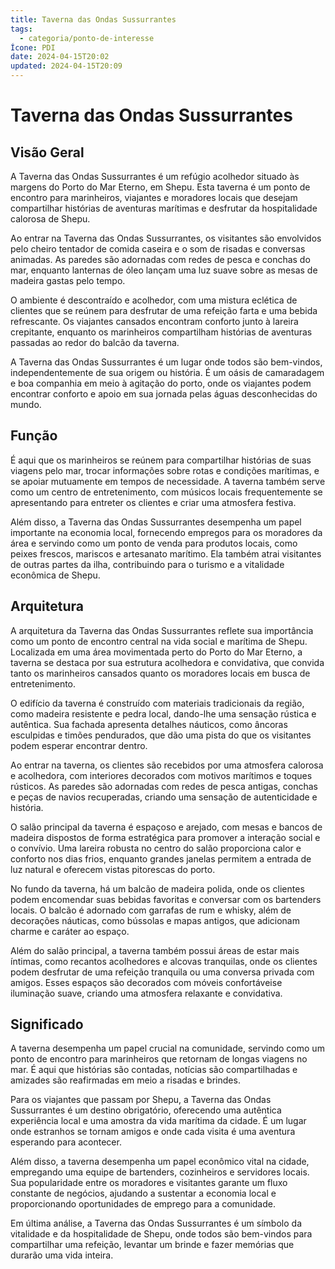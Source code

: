 ```yaml
---
title: Taverna das Ondas Sussurrantes
tags:
  - categoria/ponto-de-interesse
Ícone: PDI
date: 2024-04-15T20:02
updated: 2024-04-15T20:09
---
```


# Taverna das Ondas Sussurrantes

## Visão Geral

A Taverna das Ondas Sussurrantes é um refúgio acolhedor situado às margens do Porto do Mar Eterno, em Shepu. Esta taverna é um ponto de encontro para marinheiros, viajantes e moradores locais que desejam compartilhar histórias de aventuras marítimas e desfrutar da hospitalidade calorosa de Shepu.

Ao entrar na Taverna das Ondas Sussurrantes, os visitantes são envolvidos pelo cheiro tentador de comida caseira e o som de risadas e conversas animadas. As paredes são adornadas com redes de pesca e conchas do mar, enquanto lanternas de óleo lançam uma luz suave sobre as mesas de madeira gastas pelo tempo.

O ambiente é descontraído e acolhedor, com uma mistura eclética de clientes que se reúnem para desfrutar de uma refeição farta e uma bebida refrescante. Os viajantes cansados encontram conforto junto à lareira crepitante, enquanto os marinheiros compartilham histórias de aventuras passadas ao redor do balcão da taverna.

A Taverna das Ondas Sussurrantes é um lugar onde todos são bem-vindos, independentemente de sua origem ou história. É um oásis de camaradagem e boa companhia em meio à agitação do porto, onde os viajantes podem encontrar conforto e apoio em sua jornada pelas águas desconhecidas do mundo.

## Função

É aqui que os marinheiros se reúnem para compartilhar histórias de suas viagens pelo mar, trocar informações sobre rotas e condições marítimas, e se apoiar mutuamente em tempos de necessidade. A taverna também serve como um centro de entretenimento, com músicos locais frequentemente se apresentando para entreter os clientes e criar uma atmosfera festiva.

Além disso, a Taverna das Ondas Sussurrantes desempenha um papel importante na economia local, fornecendo empregos para os moradores da área e servindo como um ponto de venda para produtos locais, como peixes frescos, mariscos e artesanato marítimo. Ela também atrai visitantes de outras partes da ilha, contribuindo para o turismo e a vitalidade econômica de Shepu.

## Arquitetura

A arquitetura da Taverna das Ondas Sussurrantes reflete sua importância como um ponto de encontro central na vida social e marítima de Shepu. Localizada em uma área movimentada perto do Porto do Mar Eterno, a taverna se destaca por sua estrutura acolhedora e convidativa, que convida tanto os marinheiros cansados quanto os moradores locais em busca de entretenimento.

O edifício da taverna é construído com materiais tradicionais da região, como madeira resistente e pedra local, dando-lhe uma sensação rústica e autêntica. Sua fachada apresenta detalhes náuticos, como âncoras esculpidas e timões pendurados, que dão uma pista do que os visitantes podem esperar encontrar dentro.

Ao entrar na taverna, os clientes são recebidos por uma atmosfera calorosa e acolhedora, com interiores decorados com motivos marítimos e toques rústicos. As paredes são adornadas com redes de pesca antigas, conchas e peças de navios recuperadas, criando uma sensação de autenticidade e história.

O salão principal da taverna é espaçoso e arejado, com mesas e bancos de madeira dispostos de forma estratégica para promover a interação social e o convívio. Uma lareira robusta no centro do salão proporciona calor e conforto nos dias frios, enquanto grandes janelas permitem a entrada de luz natural e oferecem vistas pitorescas do porto.

No fundo da taverna, há um balcão de madeira polida, onde os clientes podem encomendar suas bebidas favoritas e conversar com os bartenders locais. O balcão é adornado com garrafas de rum e whisky, além de decorações náuticas, como bússolas e mapas antigos, que adicionam charme e caráter ao espaço.

Além do salão principal, a taverna também possui áreas de estar mais íntimas, como recantos acolhedores e alcovas tranquilas, onde os clientes podem desfrutar de uma refeição tranquila ou uma conversa privada com amigos. Esses espaços são decorados com móveis confortáveis ​​e iluminação suave, criando uma atmosfera relaxante e convidativa.

## Significado

A taverna desempenha um papel crucial na comunidade, servindo como um ponto de encontro para marinheiros que retornam de longas viagens no mar. É aqui que histórias são contadas, notícias são compartilhadas e amizades são reafirmadas em meio a risadas e brindes.

Para os viajantes que passam por Shepu, a Taverna das Ondas Sussurrantes é um destino obrigatório, oferecendo uma autêntica experiência local e uma amostra da vida marítima da cidade. É um lugar onde estranhos se tornam amigos e onde cada visita é uma aventura esperando para acontecer.

Além disso, a taverna desempenha um papel econômico vital na cidade, empregando uma equipe de bartenders, cozinheiros e servidores locais. Sua popularidade entre os moradores e visitantes garante um fluxo constante de negócios, ajudando a sustentar a economia local e proporcionando oportunidades de emprego para a comunidade.

Em última análise, a Taverna das Ondas Sussurrantes é um símbolo da vitalidade e da hospitalidade de Shepu, onde todos são bem-vindos para compartilhar uma refeição, levantar um brinde e fazer memórias que durarão uma vida inteira.